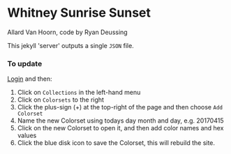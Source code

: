 # Whitney Sunrise Sunset
Allard Van Hoorn, code by Ryan Deussing

This jekyll 'server' outputs a single `JSON` file.

### To update

[Login](http://elegant-bean.cloudvent.net/update) and then:

1. Click on `Collections` in the left-hand menu
2. Click on `Colorsets` to the right
3. Click the plus-sign (+) at the top-right of the page and then choose `Add Colorset`
4. Name the new Colorset using todays day month and day, e.g. 20170415
5. Click on the new Colorset to open it, and then add color names and hex values
6. Click the blue disk icon to save the Colorset, this will rebuild the site.


